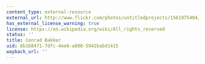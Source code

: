 ```yaml
---
content_type: external-resource
external_url: http://www.flickr.com/photos/untitledprojects/1561975404/
has_external_license_warning: true
license: https://en.wikipedia.org/wiki/All_rights_reserved
status: ''
title: Conrad Bakker
uid: 8b168471-7dfc-4ee6-a800-5942babd1415
wayback_url: ''
---
```

